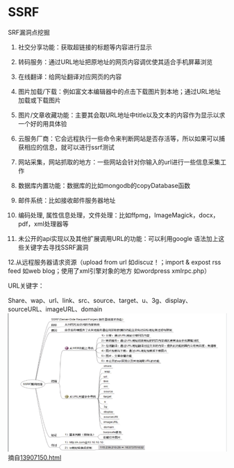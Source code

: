 # SSRF
SRF漏洞点挖掘
1. 社交分享功能：获取超链接的标题等内容进行显示

2. 转码服务：通过URL地址把原地址的网页内容调优使其适合手机屏幕浏览

3. 在线翻译：给网址翻译对应网页的内容

4. 图片加载/下载：例如富文本编辑器中的点击下载图片到本地；通过URL地址加载或下载图片

5. 图片/文章收藏功能：主要其会取URL地址中title以及文本的内容作为显示以求一个好的用具体验

6. 云服务厂商：它会远程执行一些命令来判断网站是否存活等，所以如果可以捕获相应的信息，就可以进行ssrf测试

7. 网站采集，网站抓取的地方：一些网站会针对你输入的url进行一些信息采集工作

8. 数据库内置功能：数据库的比如mongodb的copyDatabase函数

9. 邮件系统：比如接收邮件服务器地址

10. 编码处理, 属性信息处理，文件处理：比如ffpmg，ImageMagick，docx，pdf，xml处理器等

11. 未公开的api实现以及其他扩展调用URL的功能：可以利用google 语法加上这些关键字去寻找SSRF漏洞

12.从远程服务器请求资源（upload from url 如discuz！；import & expost rss feed 如web blog；使用了xml引擎对象的地方 如wordpress xmlrpc.php）

 

URL关键字：

Share、wap、url、link、src、source、target、u、3g、display、sourceURL、imageURL、domain
![](vx_images/159043739926598.png)
摘自[13907150.html](https://www.cnblogs.com/miruier/p/13907150.html)